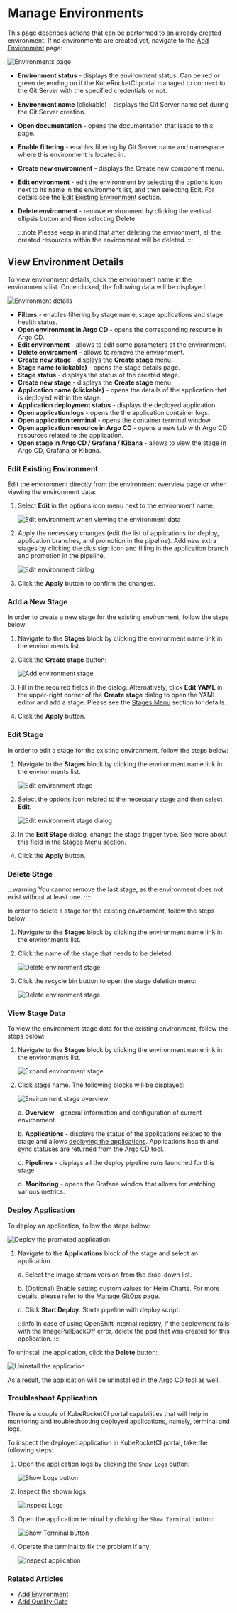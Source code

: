 # Manage Environments

This page describes actions that can be performed to an already created environment. If no environments are created yet, navigate to the [Add Environment](add-cd-pipeline.md) page:

  ![Environments page](../assets/user-guide/environments/edp-portal-cd-pipeline-page.png "Environments page")

* **Environment status** - displays the environment status. Can be red or green depending on if the KubeRocketCI portal managed to connect to the Git Server with the specified credentials or not.
* **Environment name** (clickable) - displays the Git Server name set during the Git Server creation.
* **Open documentation** - opens the documentation that leads to this page.
* **Enable filtering** - enables filtering by Git Server name and namespace where this environment is located in.
* **Create new environment** - displays the Create new component menu.
* **Edit environment** - edit the environment by selecting the options icon next to its name in the environment list, and then selecting Edit. For details see the [Edit Existing Environment](#edit-existing-environment) section.
* **Delete environment** - remove environment by clicking the vertical ellipsis button and then selecting Delete.

  :::note
    Please keep in mind that after deleting the environment, all the created resources within the environment will be deleted.
  :::

## View Environment Details

To view environment details, click the environment name in the environments list. Once clicked, the following data will be displayed:

  ![Environment details](../assets/user-guide/environments/edp-portal-cd-pipeline-overview.png "Environment details")

* **Filters** - enables filtering by stage name, stage applications and stage health status.
* **Open environment in Argo CD** - opens the corresponding resource in Argo CD.
* **Edit environment** - allows to edit some parameters of the environment.
* **Delete environment** - allows to remove the environment.
* **Create new stage** - displays the **Create stage** menu.
* **Stage name (clickable)** - opens the stage details page.
* **Stage status** - displays the status of the created stage.
* **Create new stage** - displays the **Create stage** menu.
* **Application name (clickable)** - opens the details of the application that is deployed within the stage.
* **Application deployment status** - displays the deployed application.
* **Open application logs** - opens the the application container logs.
* **Open application terminal** - opens the container terminal window.
* **Open application resource in Argo CD** - opens a new tab with Argo CD resources related to the application.
* **Open stage in Argo CD / Grafana / Kibana** - allows to view the stage in Argo CD, Grafana or Kibana.

### Edit Existing Environment<a name="edit-existing-environment"></a>

Edit the environment directly from the environment overview page or when viewing the environment data:

1. Select **Edit** in the options icon menu next to the environment name:

    ![Edit environment when viewing the environment data](../assets/user-guide/environments/edp-portal-edit-cd-pipeline-1.png "Edit environment when viewing the environment data")

2. Apply the necessary changes (edit the list of applications for deploy, application branches, and promotion in the pipeline). Add new extra stages by clicking the plus sign icon and filling in the application branch and promotion in the pipeline.

    ![Edit environment dialog](../assets/user-guide/environments/edp-portal-edit-cd-pipeline-page.png "Edit environment dialog")

3. Click the **Apply** button to confirm the changes.

### Add a New Stage

In order to create a new stage for the existing environment, follow the steps below:

1. Navigate to the **Stages** block by clicking the environment name link in the environments list.

2. Click the **Create stage** button:

    ![Add environment stage](../assets/user-guide/environments/edp-portal-cd-pipeline-add-stages.png "Add environment stage")

3. Fill in the required fields in the dialog. Alternatively, click **Edit YAML** in the upper-right corner of the **Create stage** dialog to open the YAML editor and add a stage. Please see the [Stages Menu](../user-guide/add-cd-pipeline.md) section for details.

4. Click the **Apply** button.

### Edit Stage

In order to edit a stage for the existing environment, follow the steps below:

1. Navigate to the **Stages** block by clicking the environment name link in the environments list.

    ![Edit environment stage](../assets/user-guide/environments/edp-portal-edit-cd-pipeline-stage.png "Edit environment stage")

2. Select the options icon related to the necessary stage and then select **Edit**.

    ![Edit environment stage dialog](../assets/user-guide/environments/edp-portal-edit-cd-pipeline-stage-dialog.png "Edit environment stage dialog")

3. In the **Edit Stage** dialog, change the stage trigger type. See more about this field in the [Stages Menu](#edit-stage) section.

4. Click the **Apply** button.

### Delete Stage

:::warning
  You cannot remove the last stage, as the environment does not exist without at least one.
::::

In order to delete a stage for the existing environment, follow the steps below:

1. Navigate to the **Stages** block by clicking the environment name link in the environments list.

2. Click the name of the stage that needs to be deleted:

    ![Delete environment stage](../assets/user-guide/environments/enter_stage.png "Delete environment stage")

3. Click the recycle bin button to open the stage deletion menu:

    ![Delete environment stage](../assets/user-guide/environments/edp-portal-delete-cd-pipeline-stage.png "Delete environment stage")

### View Stage Data

To view the environment stage data for the existing environment, follow the steps below:

1. Navigate to the **Stages** block by clicking the environment name link in the environments list.

    ![Expand environment stage](../assets/user-guide/environments/edp-portal-expand-stage.png "Expand environment stage")

2. Click stage name. The following blocks will be displayed:

    ![Environment stage overview](../assets/user-guide/environments/edp-portal-stage-overview.png "Environment stage overview")

    a. **Overview** - general information and configuration of current environment.

    b. **Applications** - displays the status of the applications related to the stage and allows [deploying the applications](#deploy-application). Applications health and sync statuses are returned from the Argo CD tool.

    c. **Pipelines** - displays all the deploy pipeline runs launched for this stage.

    d. **Monitoring** - opens the Grafana window that allows for watching various metrics.

### Deploy Application

To deploy an application, follow the steps below:

![Deploy the promoted application](../assets/user-guide/environments/deploy_application.png "Deploy the promoted application")

1. Navigate to the **Applications** block of the stage and select an application.

    a. Select the image stream version from the drop-down list.

    b. (Optional) Enable setting custom values for Helm Charts. For more details, please refer to the [Manage GitOps](gitops.md) page.

    c. Click **Start Deploy**. Starts pipeline with deploy script.

      :::info
        In case of using OpenShift internal registry, if the deployment fails with the ImagePullBackOff error, delete the pod that was created for this application.
      :::

To uninstall the application, click the **Delete** button:

![Uninstall the application](../assets/user-guide/environments/edp-portal-uninstall-application.png "Uninstall the application")

As a result, the application will be uninstalled in the Argo CD tool as well.

### Troubleshoot Application

There is a couple of KubeRocketCI portal capabilities that will help in monitoring and troubleshooting deployed applications, namely, terminal and logs.

To inspect the deployed application in KubeRocketCI portal, take the following steps:

1. Open the application logs by clicking the `Show Logs` button:

    ![Show Logs button](../assets/user-guide/environments/show_logs_button.png "Show Logs button")

2. Inspect the shown logs:

    ![Inspect Logs](../assets/user-guide/environments/application_logs.png "Inspect Logs")

3. Open the application terminal by clicking the `Show Terminal` button:

    ![Show Terminal button](../assets/user-guide/environments/show_terminal_button.png "Show Terminal button")

4. Operate the terminal to fix the problem if any:

    ![Inspect application](../assets/user-guide/environments/application_terminal.png "Inspect application")

### Related Articles

* [Add Environment](add-cd-pipeline.md)
* [Add Quality Gate](../user-guide/add-quality-gate.md)
